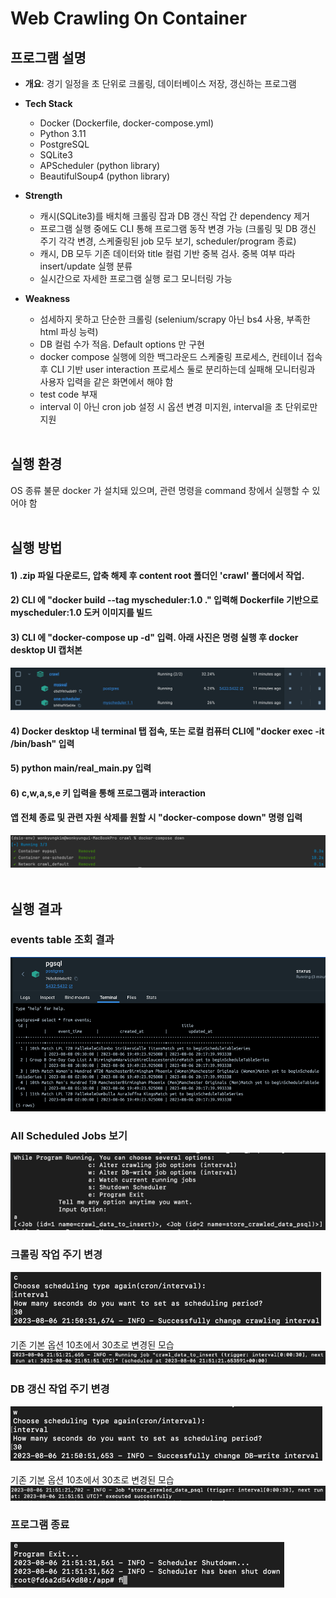 # Web Crawling On Container

## 프로그램 설명
- **개요**: 경기 일정을 초 단위로 크롤링, 데이터베이스 저장, 갱신하는 프로그램

- **Tech Stack**
  * Docker (Dockerfile, docker-compose.yml)
  * Python 3.11
  * PostgreSQL
  * SQLite3
  * APScheduler (python library)
  * BeautifulSoup4 (python library)

- **Strength**
  * 캐시(SQLite3)를 배치해 크롤링 잡과 DB 갱신 작업 간 dependency 제거
  * 프로그램 실행 중에도 CLI 통해 프로그램 동작 변경 가능 (크롤링 및 DB 갱신 주기 각각 변경, 스케줄링된 job 모두 보기, scheduler/program 종료)
  * 캐시, DB 모두 기존 데이터와 title 컬럼 기반 중복 검사. 중복 여부 따라 insert/update 실행 분류
  * 실시간으로 자세한 프로그램 실행 로그 모니터링 가능

- **Weakness**
  * 섬세하지 못하고 단순한 크롤링 (selenium/scrapy 아닌 bs4 사용, 부족한 html 파싱 능력)
  * DB 컬럼 수가 적음. Default options 만 구현
  * docker compose 실행에 의한 백그라운드 스케줄링 프로세스, 컨테이너 접속 후 CLI 기반 user interaction 프로세스 둘로 분리하는데 실패해 모니터링과 사용자 입력을 같은 화면에서 해야 함 
  * test code 부재
  * interval 이 아닌 cron job 설정 시 옵션 변경 미지원, interval을 초 단위로만 지원
<br><br>

## 실행 환경
OS 종류 불문 docker 가 설치돼 있으며, 관련 명령을 command 창에서 실행할 수 있어야 함
<br><br>

## 실행 방법
#### 1) .zip 파일 다운로드, 압축 해제 후 content root 폴더인 'crawl' 폴더에서 작업.
#### 2) CLI 에 "docker build --tag myscheduler:1.0 ." 입력해 Dockerfile 기반으로 myscheduler:1.0 도커 이미지를 빌드
#### 3) CLI 에 "docker-compose up -d" 입력. 아래 사진은 명령 실행 후 docker desktop UI 캡처본
![img_2.png](resources/img_2.png)
#### 4) Docker desktop 내 terminal 탭 접속, 또는 로컬 컴퓨터 CLI에 "docker exec -it <container ID or Name> /bin/bash" 입력
#### 5) python main/real_main.py 입력
#### 6) c,w,a,s,e 키 입력을 통해 프로그램과 interaction
#### 앱 전체 종료 및 관련 자원 삭제를 원할 시 "docker-compose down" 명령 입력
![img_3.png](resources/img_3.png)
<br><br>

## 실행 결과
### events table 조회 결과
![img.png](resources/img.png)
<br>

### All Scheduled Jobs 보기
![img_6.png](resources/img_6.png)
<br>

### 크롤링 작업 주기 변경
![img_5.png](resources/img_5.png)<br><br>
기존 기본 옵션 10초에서 30초로 변경된 모습<br>
![img_7.png](resources/img_7.png)
<br>

### DB 갱신 작업 주기 변경
![img_8.png](resources/img_8.png)<br><br>
기존 기본 옵션 10초에서 30초로 변경된 모습<br>
![img_9.png](resources/img_9.png)
<br>

### 프로그램 종료
![img_10.png](resources/img_10.png)